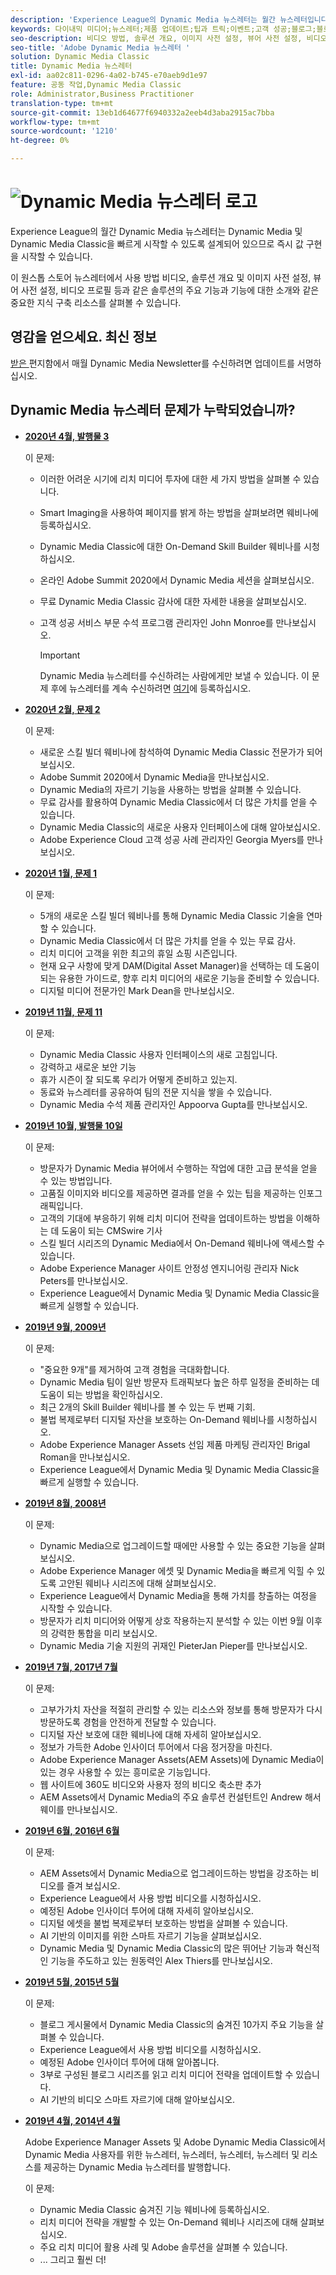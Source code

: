 ```yaml
---
description: 'Experience League의 Dynamic Media 뉴스레터는 월간 뉴스레터입니다. 이 플러그인은 Dynamic Media 및 Dynamic Media Classic을 빠르게 사용할 수 있도록 설계되어 있으므로 즉시 가치를 실현할 수 있습니다. 비디오 방법, 솔루션 개요 및 이미지 사전 설정, 뷰어 사전 설정, 비디오 프로필 등과 같은 주요 기능과 기능에 대한 소개를 비롯하여 유용한 지식 구축 리소스를 이 원 스톱 스토어 뉴스레터에서 사용할 수 있습니다. '
keywords: 다이내믹 미디어;뉴스레터;제품 업데이트;팁과 트릭;이벤트;고객 성공;블로그;블로그;이미지;비디오;기능;features
seo-description: 비디오 방법, 솔루션 개요, 이미지 사전 설정, 뷰어 사전 설정, 비디오 프로필 등과 같은 일부 주요 기능과 기능에 대한 소개를 비롯하여 유용한 정보를 제공하는 이 원 스톱 스토어 뉴스레터를 참조하십시오.
seo-title: 'Adobe Dynamic Media 뉴스레터 '
solution: Dynamic Media Classic
title: Dynamic Media 뉴스레터
exl-id: aa02c811-0296-4a02-b745-e70aeb9d1e97
feature: 공동 작업,Dynamic Media Classic
role: Administrator,Business Practitioner
translation-type: tm+mt
source-git-commit: 13eb1d64677f6940332a2eeb4d3aba2915ac7bba
workflow-type: tm+mt
source-wordcount: '1210'
ht-degree: 0%

---
```


# ![Dynamic Media 뉴스레터 로고](/help/assets/assets/dynamic-media-newsletter-logo.png)

Experience League의 월간 Dynamic Media 뉴스레터는 Dynamic Media 및 Dynamic Media Classic을 빠르게 시작할 수 있도록 설계되어 있으므로 즉시 값 구현을 시작할 수 있습니다.

이 원스톱 스토어 뉴스레터에서 사용 방법 비디오, 솔루션 개요 및 이미지 사전 설정, 뷰어 사전 설정, 비디오 프로필 등과 같은 솔루션의 주요 기능과 기능에 대한 소개와 같은 중요한 지식 구축 리소스를 살펴볼 수 있습니다.

## 영감을 얻으세요. 최신 정보

[받은 ](https://www.adobe.com/subscription/dynamic-media-newsletter.html) 편지함에서 매월 Dynamic Media Newsletter를 수신하려면 업데이트를 서명하십시오.

## Dynamic Media 뉴스레터 문제가 누락되었습니까?

<!-- * **[May 2020, Issue 4](https://expleague.azureedge.net/assets/aem/Experience-Insider-vol.31.html)**

    In this issue:

    * What business continuity means in uncertain times.
    * Key takeaways from the first all-digital Adobe Summit.
    * Must-watch Experience Manager breakout sessions.
    * Summit customer spotlight: Under Armour.
    * Never miss an Experience Insider webinar.
    * Public sector spotlight: The urgent need for digital enrollment.
    * Look what’s new in Experience Manager Innovation.
    * Build your Experience Manager skills *live* with the Adobe pros.
    * Connect with the Adobe Experience Manager Community.
    * Fast-track your Adobe expertise with Adobe Experience League. -->

* **[2020년 4월, 발행물 3](https://expleague.azureedge.net/assets/dynamic-media/Dynamic_Media_Newsletter_04_2020_April.html)**

   이 문제:

   * 이러한 어려운 시기에 리치 미디어 투자에 대한 세 가지 방법을 살펴볼 수 있습니다.
   * Smart Imaging을 사용하여 페이지를 밝게 하는 방법을 살펴보려면 웨비나에 등록하십시오.
   * Dynamic Media Classic에 대한 On-Demand Skill Builder 웨비나를 시청하십시오.
   * 온라인 Adobe Summit 2020에서 Dynamic Media 세션을 살펴보십시오.
   * 무료 Dynamic Media Classic 감사에 대한 자세한 내용을 살펴보십시오.
   * 고객 성공 서비스 부문 수석 프로그램 관리자인 John Monroe를 만나보십시오.

      >[!IMPORTANT]
      >
      >Dynamic Media 뉴스레터를 수신하려는 사람에게만 보낼 수 있습니다. 이 문제 후에 뉴스레터를 계속 수신하려면 [여기](https://nam04.safelinks.protection.outlook.com/?url=http%3A%2F%2Ft.messages.adobe.com%2Fr%2F%3Fid%3Dha6c66e%2C266d7ba%2C26edbee&amp;data=02%7C01%7Crbrough%40adobe.com%7Ce0ec0f8dde0f4eb03d9c08d7e2173fd3%7Cfa7b1b5a7b34438794aed2c178decee1%7C0%7C0%7C637226461801398160&amp;sdata=3c1oREsqy%2FeDPKC3dd4IO9dXomQ1XbokaBAYQl8obrk%3D&amp;reserved=0)에 등록하십시오.

* **[2020년 2월, 문제 2](https://expleague.azureedge.net/assets/dynamic-media/Dynamic_Media_Newsletter_02_2020_Feb.html)**

   이 문제:

   * 새로운 스킬 빌더 웨비나에 참석하여 Dynamic Media Classic 전문가가 되어 보십시오.
   * Adobe Summit 2020에서 Dynamic Media을 만나보십시오.
   * Dynamic Media의 자르기 기능을 사용하는 방법을 살펴볼 수 있습니다.
   * 무료 감사를 활용하여 Dynamic Media Classic에서 더 많은 가치를 얻을 수 있습니다.
   * Dynamic Media Classic의 새로운 사용자 인터페이스에 대해 알아보십시오.
   * Adobe Experience Cloud 고객 성공 사례 관리자인 Georgia Myers를 만나보십시오.

* **[2020년 1월, 문제 1](https://expleague.azureedge.net/assets/dynamic-media/Dynamic_Media_Newsletter_01_2020_Jan.html)**

   이 문제:

   * 5개의 새로운 스킬 빌더 웨비나를 통해 Dynamic Media Classic 기술을 연마할 수 있습니다.
   * Dynamic Media Classic에서 더 많은 가치를 얻을 수 있는 무료 감사.
   * 리치 미디어 고객을 위한 최고의 휴일 쇼핑 시즌입니다.
   * 현재 요구 사항에 맞게 DAM(Digital Asset Manager)을 선택하는 데 도움이 되는 유용한 가이드로, 향후 리치 미디어의 새로운 기능을 준비할 수 있습니다.
   * 디지털 미디어 전문가인 Mark Dean을 만나보십시오.

* **[2019년 11월, 문제 11](https://expleague.azureedge.net/assets/dynamic-media/Dynamic_Media_Newsletter_11_2019_Nov.html)**

   이 문제:

   * Dynamic Media Classic 사용자 인터페이스의 새로 고침입니다.
   * 강력하고 새로운 보안 기능
   * 휴가 시즌이 잘 되도록 우리가 어떻게 준비하고 있는지.
   * 동료와 뉴스레터를 공유하여 팀의 전문 지식을 쌓을 수 있습니다.
   * Dynamic Media 수석 제품 관리자인 Appoorva Gupta를 만나보십시오.

* **[2019년 10월, 발행물 10일](https://expleague.azureedge.net/assets/dynamic-media/Dynamic_Media_Newsletter_10_2019_Oct.html)**

   이 문제:

   * 방문자가 Dynamic Media 뷰어에서 수행하는 작업에 대한 고급 분석을 얻을 수 있는 방법입니다.
   * 고품질 이미지와 비디오를 제공하면 결과를 얻을 수 있는 팁을 제공하는 인포그래픽입니다.
   * 고객의 기대에 부응하기 위해 리치 미디어 전략을 업데이트하는 방법을 이해하는 데 도움이 되는 CMSwire 기사
   * 스킬 빌더 시리즈의 Dynamic Media에서 On-Demand 웨비나에 액세스할 수 있습니다.
   * Adobe Experience Manager 사이트 안정성 엔지니어링 관리자 Nick Peters를 만나보십시오.
   * Experience League에서 Dynamic Media 및 Dynamic Media Classic을 빠르게 실행할 수 있습니다.

* **[2019년 9월, 2009년](https://expleague.azureedge.net/assets/dynamic-media/Dynamic_Media_Newsletter_09_2019_Sept.html)**

   이 문제:

   * &quot;중요한 9개&quot;를 제거하여 고객 경험을 극대화합니다.
   * Dynamic Media 팀이 일반 방문자 트래픽보다 높은 하루 일정을 준비하는 데 도움이 되는 방법을 확인하십시오.
   * 최근 2개의 Skill Builder 웨비나를 볼 수 있는 두 번째 기회.
   * 불법 복제로부터 디지털 자산을 보호하는 On-Demand 웨비나를 시청하십시오.
   * Adobe Experience Manager Assets 선임 제품 마케팅 관리자인 Brigal Roman을 만나보십시오.
   * Experience League에서 Dynamic Media 및 Dynamic Media Classic을 빠르게 실행할 수 있습니다.

* **[2019년 8월, 2008년](https://expleague.azureedge.net/assets/dynamic-media/Dynamic_Media_Newsletter_08_2019_Aug.html)**

   이 문제:

   * Dynamic Media으로 업그레이드할 때에만 사용할 수 있는 중요한 기능을 살펴보십시오.
   * Adobe Experience Manager 에셋 및 Dynamic Media을 빠르게 익힐 수 있도록 고안된 웨비나 시리즈에 대해 살펴보십시오.
   * Experience League에서 Dynamic Media을 통해 가치를 창출하는 여정을 시작할 수 있습니다.
   * 방문자가 리치 미디어와 어떻게 상호 작용하는지 분석할 수 있는 이번 9월 이후의 강력한 통합을 미리 보십시오.
   * Dynamic Media 기술 지원의 귀재인 PieterJan Pieper를 만나보십시오.

* **[2019년 7월, 2017년 7월](https://expleague.azureedge.net/assets/dynamic-media/Dynamic_Media_Newsletter_07_2019_July.html)**

   이 문제:

   * 고부가가치 자산을 적절히 관리할 수 있는 리소스와 정보를 통해 방문자가 다시 방문하도록 경험을 안전하게 전달할 수 있습니다.
   * 디지털 자산 보호에 대한 웨비나에 대해 자세히 알아보십시오.
   * 정보가 가득한 Adobe 인사이더 투어에서 다음 정거장을 마친다.
   * Adobe Experience Manager Assets(AEM Assets)에 Dynamic Media이 있는 경우 사용할 수 있는 흥미로운 기능입니다.
   * 웹 사이트에 360도 비디오와 사용자 정의 비디오 축소판 추가
   * AEM Assets에서 Dynamic Media의 주요 솔루션 컨설턴트인 Andrew 해서웨이를 만나보십시오.

* **[2019년 6월, 2016년 6월](https://expleague.azureedge.net/assets/dynamic-media/Dynamic_Media_Newsletter_06_2019_June.html)**

   이 문제:

   * AEM Assets에서 Dynamic Media으로 업그레이드하는 방법을 강조하는 비디오를 즐겨 보십시오.
   * Experience League에서 사용 방법 비디오를 시청하십시오.
   * 예정된 Adobe 인사이더 투어에 대해 자세히 알아보십시오.
   * 디지털 에셋을 불법 복제로부터 보호하는 방법을 살펴볼 수 있습니다.
   * AI 기반의 이미지를 위한 스마트 자르기 기능을 살펴보십시오.
   * Dynamic Media 및 Dynamic Media Classic의 많은 뛰어난 기능과 혁신적인 기능을 주도하고 있는 원동력인 Alex Thiers를 만나보십시오.

* **[2019년 5월, 2015년 5월](https://expleague.azureedge.net/assets/dynamic-media/Dynamic_Media_Newsletter_05_2019_May.html)**

   이 문제:

   * 블로그 게시물에서 Dynamic Media Classic의 숨겨진 10가지 주요 기능을 살펴볼 수 있습니다.
   * Experience League에서 사용 방법 비디오를 시청하십시오.
   * 예정된 Adobe 인사이더 투어에 대해 알아봅니다.
   * 3부로 구성된 블로그 시리즈를 읽고 리치 미디어 전략을 업데이트할 수 있습니다.
   * AI 기반의 비디오 스마트 자르기에 대해 알아보십시오.

* **[2019년 4월, 2014년 4월](https://expleague.azureedge.net/assets/dynamic-media/Dynamic_Media_Newsletter_04_2019_April.html)**

   Adobe Experience Manager Assets 및 Adobe Dynamic Media Classic에서 Dynamic Media 사용자를 위한 뉴스레터, 뉴스레터, 뉴스레터, 뉴스레터 및 리소스를 제공하는 Dynamic Media 뉴스레터를 발행합니다.

   이 문제:

   * Dynamic Media Classic 숨겨진 기능 웨비나에 등록하십시오.
   * 리치 미디어 전략을 개발할 수 있는 On-Demand 웨비나 시리즈에 대해 살펴보십시오.
   * 주요 리치 미디어 활용 사례 및 Adobe 솔루션을 살펴볼 수 있습니다.
   * ... 그리고 훨씬 더!
